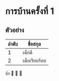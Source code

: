 # การบ้านครั้งที่ 1
## ตัวอย่าง

ลำดับ | ชื่อสกุล
-----|--------
1    | เด็กดี
2    | เด็กเรียบร้อย

:+1: :metal: :metal: :metal:
